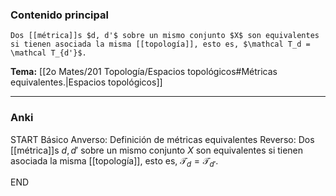 ### Contenido principal

```ad-Formal
Dos [[métrica]]s $d, d'$ sobre un mismo conjunto $X$ son equivalentes si tienen asociada la misma [[topología]], esto es, $\mathcal T_d = \mathcal T_{d'}$.
```

**Tema:** [[2o Mates/201 Topología/Espacios topológicos#Métricas equivalentes.|Espacios topológicos]]

---
### Anki

START
Básico
Anverso: Definición de métricas equivalentes
Reverso: Dos [[métrica]]s $d, d'$ sobre un mismo conjunto $X$ son equivalentes si tienen asociada la misma [[topología]], esto es, $\mathcal T_d = \mathcal T_{d'}$.
<!--ID: 1728138052359-->
END
